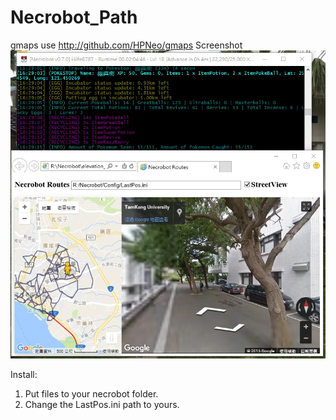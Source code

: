 # Necrobot_Path

gmaps use http://github.com/HPNeo/gmaps
Screenshot
![Alt tag](https://raw.githubusercontent.com/HassenLin/Necrobot_Path/master/screenshot.png)

Install: 
  1. Put files to your necrobot folder.
  2. Change the LastPos.ini path to yours.
